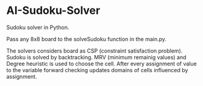 # AI-Sudoku-Solver
Sudoku solver in Python.

Pass any 8x8 board to the solveSudoku function in the main.py.

The solvers considers board as CSP (constraint satisfaction problem). 
Sudoku is solved by backtracking.
MRV (minimum remainig values) and Degree heuristic is used to choose the cell.
After every assignment of value to the variable forward checking updates domains of cells influenced by assignment.

